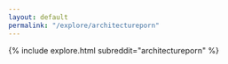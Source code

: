 ```yaml
---
layout: default
permalink: "/explore/architectureporn"
---
```


{% include explore.html subreddit="architectureporn" %}

